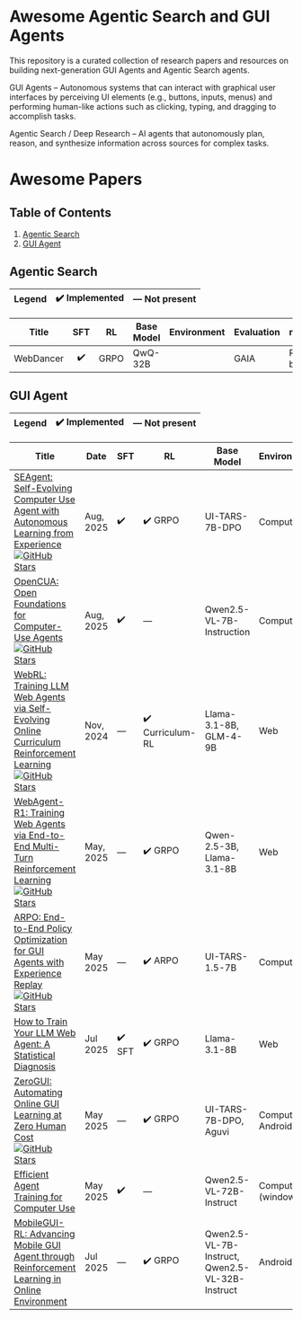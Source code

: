 # Awesome Agentic Search and GUI Agents

This repository is a curated collection of research papers and resources on building next-generation GUI Agents and Agentic Search agents.

GUI Agents – Autonomous systems that can interact with graphical user interfaces by perceiving UI elements (e.g., buttons, inputs, menus) and performing human-like actions such as clicking, typing, and dragging to accomplish tasks.

Agentic Search / Deep Research – AI agents that autonomously plan, reason, and synthesize information across sources for complex tasks.


# Awesome Papers

## Table of Contents
  
1. [Agentic Search](#agentic-search)  
2. [GUI Agent](#gui-agent)


## Agentic Search

| Legend | ✔️ Implemented | — Not present |
|--------|:--------------:|:-------------:|

| Title | SFT | RL | Base Model | Environment | Evaluation | reward |
|---|:-:|:-:|---|---|---|---|
| WebDancer | ✔️ | GRPO | QwQ-32B |  | GAIA | Rule-based |


## GUI Agent

| Legend | ✔️ Implemented | — Not present |
|--------|:--------------:|:-------------:|

| Title | Date | SFT | RL | Base Model | Environment | Evaluation | reward |
|-------------------------------------------------------------------------------------|---|---|---|---|---|---|-----|
| [SEAgent: Self-Evolving Computer Use Agent with Autonomous Learning from Experience](https://www.arxiv.org/pdf/2508.04700) [![GitHub Stars](https://img.shields.io/github/stars/SunzeY/SEAgent?style=social)](https://github.com/SunzeY/SEAgent)| Aug, 2025 | ✔️ | ✔️ GRPO | UI-TARS-7B-DPO | Computer | OSWorld | model-based |
| [OpenCUA: Open Foundations for Computer-Use Agents](https://arxiv.org/abs/2508.09123) [![GitHub Stars](https://img.shields.io/github/stars/xlang-ai/OpenCUA?style=social)](https://github.com/xlang-ai/OpenCUA)| Aug, 2025 | ✔️ | — |  Qwen2.5-VL-7B-Instruction | Computer | OSWorld-Verified, WindowsAgentArena | — | — |
| [WebRL: Training LLM Web Agents via Self-Evolving Online Curriculum Reinforcement Learning](https://arxiv.org/abs/2411.02337) [![GitHub Stars](https://img.shields.io/github/stars/THUDM/WebRL?style=social)](https://github.com/THUDM/WebRL) | Nov, 2024 | — | ✔️ Curriculum-RL | Llama-3.1-8B, GLM-4-9B | Web | WebArena-Lite | model-based |
| [WebAgent-R1: Training Web Agents via End-to-End Multi-Turn Reinforcement Learning](https://arxiv.org/abs/2505.16421) [![GitHub Stars](https://img.shields.io/github/stars/weizhepei/WebAgent-R1?style=social)](https://github.com/weizhepei/WebAgent-R1) | May, 2025 | — | ✔️ GRPO | Qwen-2.5-3B, Llama-3.1-8B | Web | WebArena-Lite | rule-based |
| [ARPO: End-to-End Policy Optimization for GUI Agents with Experience Replay](https://arxiv.org/abs/2505.16282) [![GitHub Stars](https://img.shields.io/github/stars/dvlab-research/ARPO?style=social)](https://github.com/dvlab-research/ARPO) | May 2025 | — | ✔️ ARPO | UI-TARS-1.5-7B | Computer | OSWorld | rule-based |
| [How to Train Your LLM Web Agent: A Statistical Diagnosis](https://arxiv.org/abs/2507.04103) | Jul 2025 | ✔️ SFT | ✔️ GRPO | Llama-3.1-8B | Web | WorkArena, MiniWoB++ | rule-based |
| [ZeroGUI: Automating Online GUI Learning at Zero Human Cost](https://arxiv.org/abs/2505.23762) [![GitHub Stars](https://img.shields.io/github/stars/OpenGVLab/ZeroGUI?style=social)](https://github.com/OpenGVLab/ZeroGUI) | May 2025 | — | ✔️ GRPO | UI-TARS-7B-DPO, Aguvi | Computer, Android | OSWorld, AndroidLab | model-based |
| [Efficient Agent Training for Computer Use](https://arxiv.org/abs/2505.13909) | May 2025 | ✔️ | — | Qwen2.5-VL-72B-Instruct | Computer (windows) | WindowsAgentArena-V2 | — |
| [MobileGUI-RL: Advancing Mobile GUI Agent through Reinforcement Learning in Online Environment](https://arxiv.org/abs/2507.05720) | Jul 2025 | — | ✔️ GRPO | Qwen2.5-VL-7B-Instruct, Qwen2.5-VL-32B-Instruct | Android | AndroidWorld, Android-in-theWild | rule-based |
